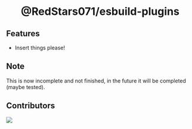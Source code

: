 <div align="center">

# @RedStars071/esbuild-plugins

<!-- [![GitHub](https://img.shields.io/github/license/RedStars071/esbuild-plugins)](https://github.com/RedStars071/esbuild-plugins/blob/main/LICENSE.md)
[![codecov](https://codecov.io/gh/RedStars071/esbuild-plugins/branch/main/graph/badge.svg?token=0MSAyoZNxz)](https://codecov.io/gh/RedStars071/esbuild-plugins)
[![npm](https://img.shields.io/npm/v/@sapphire/template?color=crimson&logo=npm&style=flat-square)](https://www.npmjs.com/package/@sapphire/template) -->

</div>

## Features

- Insert things please!

## Note

This is now incomplete and not finished, in the future it will be completed (maybe tested).

## Contributors

<!-- Please make sure to read the [Contributing Guide][contributing] before making a pull request.

Thank you to all the people who already contributed to AAAAA! -->

<a href="https://github.com/RedStars071/esbuild-plugins/graphs/contributors">
  <img src="https://contrib.rocks/image?repo=RedStars071/esbuild-plugins" />
</a>

<!-- [contributing]: https://github.com/RedStars071/.github/blob/main/.github/CONTRIBUTING.md -->
